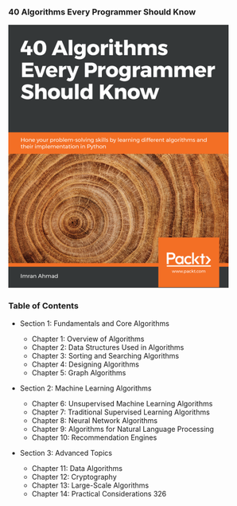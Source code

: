 ### 40 Algorithms Every Programmer Should Know
<img src="../imgs/40Algoritmos.PNG" alt="40 Algoritmos" />
    
### Table of Contents

- Section 1: Fundamentals and Core Algorithms
    - Chapter 1: Overview of Algorithms
    - Chapter 2: Data Structures Used in Algorithms
    - Chapter 3: Sorting and Searching Algorithms
    - Chapter 4: Designing Algorithms
    - Chapter 5: Graph Algorithms

- Section 2: Machine Learning Algorithms
    - Chapter 6: Unsupervised Machine Learning Algorithms
    - Chapter 7: Traditional Supervised Learning Algorithms
    - Chapter 8: Neural Network Algorithms
    - Chapter 9: Algorithms for Natural Language Processing
    - Chapter 10: Recommendation Engines 

- Section 3: Advanced Topics
    - Chapter 11: Data Algorithms
    - Chapter 12: Cryptography
    - Chapter 13: Large-Scale Algorithms
    - Chapter 14: Practical Considerations 326
